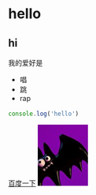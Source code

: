 # hello
## hi
我的爱好是
* 唱
* 跳
* rap

```javascript
console.log('hello')
```
[百度一下](https://www.baidu.com/)
![图片](12.png)